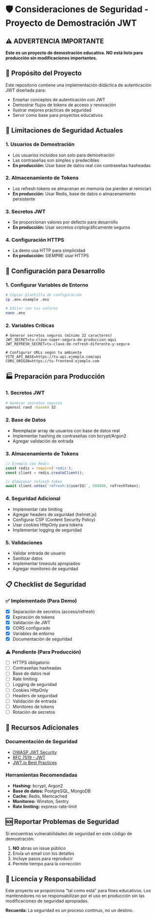 # 🛡️ Consideraciones de Seguridad - Proyecto de Demostración JWT

## ⚠️ ADVERTENCIA IMPORTANTE

**Este es un proyecto de demostración educativa. NO está listo para producción sin modificaciones importantes.**

## 🎯 Propósito del Proyecto

Este repositorio contiene una implementación didáctica de autenticación JWT diseñada para:
- Enseñar conceptos de autenticación con JWT
- Demostrar flujos de tokens de acceso y renovación
- Ilustrar mejores prácticas de seguridad
- Servir como base para proyectos educativos

## 🚨 Limitaciones de Seguridad Actuales

### 1. **Usuarios de Demostración**
- Los usuarios incluidos son solo para demostración
- Las contraseñas son simples y predecibles
- **En producción:** Usar base de datos real con contraseñas hasheadas

### 2. **Almacenamiento de Tokens**
- Los refresh tokens se almacenan en memoria (se pierden al reiniciar)
- **En producción:** Usar Redis, base de datos o almacenamiento persistente

### 3. **Secretos JWT**
- Se proporcionan valores por defecto para desarrollo
- **En producción:** Usar secretos criptográficamente seguros

### 4. **Configuración HTTPS**
- La demo usa HTTP para simplicidad
- **En producción:** SIEMPRE usar HTTPS

## 🔧 Configuración para Desarrollo

### 1. Configurar Variables de Entorno

```bash
# Copiar plantilla de configuración
cp .env.example .env

# Editar con tus valores
nano .env
```

### 2. Variables Críticas

```env
# Generar secretos seguros (mínimo 32 caracteres)
JWT_SECRET=tu-clave-super-segura-de-produccion-aqui
JWT_REFRESH_SECRET=tu-clave-de-refresh-diferente-y-segura

# Configurar URLs según tu ambiente
VITE_API_BASE=https://tu-api.ejemplo.com/api
CORS_ORIGIN=https://tu-frontend.ejemplo.com
```

## 🏭 Preparación para Producción

### 1. **Secretos JWT**
```bash
# Generar secretos seguros
openssl rand -base64 32
```

### 2. **Base de Datos**
- Reemplazar array de usuarios con base de datos real
- Implementar hashing de contraseñas con bcrypt/Argon2
- Agregar validación de entrada

### 3. **Almacenamiento de Tokens**
```javascript
// Ejemplo con Redis
const redis = require('redis');
const client = redis.createClient();

// Almacenar refresh token
await client.setex(`refresh:${userId}`, 604800, refreshToken);
```

### 4. **Seguridad Adicional**
- Implementar rate limiting
- Agregar headers de seguridad (helmet.js)
- Configurar CSP (Content Security Policy)
- Usar cookies HttpOnly para tokens
- Implementar logging de seguridad

### 5. **Validaciones**
- Validar entrada de usuario
- Sanitizar datos
- Implementar timeouts apropiados
- Agregar monitoreo de seguridad

## 📋 Checklist de Seguridad

### ✅ Implementado (Para Demo)
- [x] Separación de secretos (access/refresh)
- [x] Expiración de tokens
- [x] Validación de JWT
- [x] CORS configurado
- [x] Variables de entorno
- [x] Documentación de seguridad

### ⚠️ Pendiente (Para Producción)
- [ ] HTTPS obligatorio
- [ ] Contraseñas hasheadas
- [ ] Base de datos real
- [ ] Rate limiting
- [ ] Logging de seguridad
- [ ] Cookies HttpOnly
- [ ] Headers de seguridad
- [ ] Validación de entrada
- [ ] Monitoreo de tokens
- [ ] Rotación de secretos

## 🔗 Recursos Adicionales

### Documentación de Seguridad
- [OWASP JWT Security](https://cheatsheetseries.owasp.org/cheatsheets/JSON_Web_Token_for_Java_Cheat_Sheet.html)
- [RFC 7519 - JWT](https://tools.ietf.org/html/rfc7519)
- [JWT.io Best Practices](https://jwt.io/introduction)

### Herramientas Recomendadas
- **Hashing:** bcrypt, Argon2
- **Base de datos:** PostgreSQL, MongoDB
- **Cache:** Redis, Memcached
- **Monitoreo:** Winston, Sentry
- **Rate limiting:** express-rate-limit

## 🆘 Reportar Problemas de Seguridad

Si encuentras vulnerabilidades de seguridad en este código de demostración:

1. **NO** abras un issue público
2. Envía un email con los detalles
3. Incluye pasos para reproducir
4. Permite tiempo para la corrección

## 📝 Licencia y Responsabilidad

Este proyecto se proporciona "tal como está" para fines educativos. Los mantenedores no se responsabilizan por el uso en producción sin las modificaciones de seguridad apropiadas.

**Recuerda:** La seguridad es un proceso continuo, no un destino.